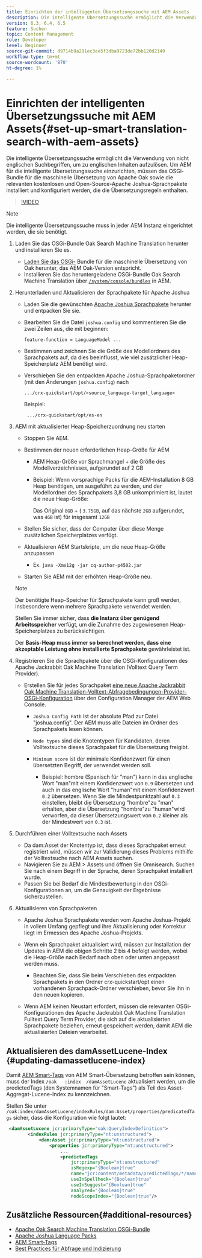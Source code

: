 ```yaml
---
title: Einrichten der intelligenten Übersetzungssuche mit AEM Assets
description: Die intelligente Übersetzungssuche ermöglicht die Verwendung von nicht englischen Suchbegriffen, um zu englischen Inhalten aufzulösen. Um AEM für die intelligente Übersetzungssuche einzurichten, müssen das OSGi-Bundle für die maschinelle Übersetzung von Apache Oak sowie die relevanten kostenlosen und Open-Source-Apache Joshua-Sprachpakete installiert und konfiguriert werden, die die Übersetzungsregeln enthalten.
version: 6.3, 6.4, 6.5
feature: Suchen
topic: Content Management
role: Developer
level: Beginner
source-git-commit: d9714b9a291ec3ee5f3dba9723de72bb120d2149
workflow-type: tm+mt
source-wordcount: '870'
ht-degree: 1%

---
```



# Einrichten der intelligenten Übersetzungssuche mit AEM Assets{#set-up-smart-translation-search-with-aem-assets}

Die intelligente Übersetzungssuche ermöglicht die Verwendung von nicht englischen Suchbegriffen, um zu englischen Inhalten aufzulösen. Um AEM für die intelligente Übersetzungssuche einzurichten, müssen das OSGi-Bundle für die maschinelle Übersetzung von Apache Oak sowie die relevanten kostenlosen und Open-Source-Apache Joshua-Sprachpakete installiert und konfiguriert werden, die die Übersetzungsregeln enthalten.

>[!VIDEO](https://video.tv.adobe.com/v/21291/?quality=9&learn=on)

>[!NOTE]
>
>Die intelligente Übersetzungssuche muss in jeder AEM Instanz eingerichtet werden, die sie benötigt.

1. Laden Sie das OSGi-Bundle Oak Search Machine Translation herunter und installieren Sie es.
   * [Laden Sie das OSGi-](https://search.maven.org/#search%7Cgav%7C1%7Cg%3A%22org.apache.jackrabbit%22%20AND%20a%3A%22oak-search-mt%22) Bundle für die maschinelle Übersetzung von Oak herunter, das AEM Oak-Version entspricht.
   * Installieren Sie das heruntergeladene OSGi-Bundle Oak Search Machine Translation über [ `/system/console/bundles`](http://localhost:4502/system/console/bundles) in AEM.

2. Herunterladen und Aktualisieren der Sprachpakete für Apache Joshua
   * Laden Sie die gewünschten [Apache Joshua Sprachpakete](https://cwiki.apache.org/confluence/display/JOSHUA/Language+Packs) herunter und entpacken Sie sie.
   * Bearbeiten Sie die Datei `joshua.config` und kommentieren Sie die zwei Zeilen aus, die mit beginnen:

      ```
      feature-function = LanguageModel ...
      ```

   * Bestimmen und zeichnen Sie die Größe des Modellordners des Sprachpakets auf, da dies beeinflusst, wie viel zusätzlicher Heap-Speicherplatz AEM benötigt wird.
   * Verschieben Sie den entpackten Apache Joshua-Sprachpaketordner (mit den Änderungen `joshua.config`) nach

      ```
      .../crx-quickstart/opt/<source_language-target_language>
      ```

      Beispiel:

      ```
       .../crx-quickstart/opt/es-en
      ```

3. AEM mit aktualisierter Heap-Speicherzuordnung neu starten
   * Stoppen Sie AEM.
   * Bestimmen der neuen erforderlichen Heap-Größe für AEM

      * AEM Heap-Größe vor Sprachmangel + die Größe des Modellverzeichnisses, aufgerundet auf 2 GB
      * Beispiel: Wenn vorsprachige Packs für die AEM-Installation 8 GB Heap benötigen, um ausgeführt zu werden, und der Modellordner des Sprachpakets 3,8 GB unkomprimiert ist, lautet die neue Heap-Größe:

         Das Original `8GB` + ( `3.75GB`, auf das nächste `2GB` aufgerundet, was `4GB` ist) für insgesamt `12GB`
   * Stellen Sie sicher, dass der Computer über diese Menge zusätzlichen Speicherplatzes verfügt.
   * Aktualisieren AEM Startskripte, um die neue Heap-Größe anzupassen

      * Ex. `java -Xmx12g -jar cq-author-p4502.jar`
   * Starten Sie AEM mit der erhöhten Heap-Größe neu.

   >[!NOTE]
   >
   >Der benötigte Heap-Speicher für Sprachpakete kann groß werden, insbesondere wenn mehrere Sprachpakete verwendet werden.
   >
   >
   >Stellen Sie immer sicher, dass **die Instanz über genügend Arbeitsspeicher** verfügt, um die Zunahme des zugewiesenen Heap-Speicherplatzes zu berücksichtigen.
   >
   >
   >Der **Basis-Heap muss immer so berechnet werden, dass eine akzeptable Leistung ohne installierte Sprachpakete** gewährleistet ist.

4. Registrieren Sie die Sprachpakete über die OSGi-Konfigurationen des Apache Jackrabbit Oak Machine Translation (Volltext Query Term Provider).

   * Erstellen Sie für jedes Sprachpaket [eine neue Apache Jackrabbit Oak Machine Translation-Volltext-Abfragebedingungen-Provider-OSGi-Konfiguration](http://localhost:4502/system/console/configMgr/org.apache.jackrabbit.oak.plugins.index.mt.MTFulltextQueryTermsProviderFactory) über den Configuration Manager der AEM Web Console.

      * `Joshua Config Path` ist der absolute Pfad zur Datei &quot;joshua.config&quot;. Der AEM muss alle Dateien im Ordner des Sprachpakets lesen können.
      * `Node types` sind die Knotentypen für Kandidaten, deren Volltextsuche dieses Sprachpaket für die Übersetzung freigibt.
      * `Minimum score` ist der minimale Konfidenzwert für einen übersetzten Begriff, der verwendet werden soll.

         * Beispiel: hombre (Spanisch für &quot;man&quot;) kann in das englische Wort &quot;man&quot;mit einem Konfidenzwert von `0.9` übersetzen und auch in das englische Wort &quot;human&quot;mit einem Konfidenzwert `0.2` übersetzen. Wenn Sie die Mindestpunktzahl auf `0.3` einstellen, bleibt die Übersetzung &quot;hombre&quot;zu &quot;man&quot; erhalten, aber die Übersetzung &quot;hombre&quot;zu &quot;human&quot;wird verworfen, da dieser Übersetzungswert von `0.2` kleiner als der Mindestwert von `0.3` ist.

5. Durchführen einer Volltextsuche nach Assets
   * Da dam:Asset der Knotentyp ist, dass dieses Sprachpaket erneut registriert wird, müssen wir zur Validierung dieses Problems mithilfe der Volltextsuche nach AEM Assets suchen.
   * Navigieren Sie zu AEM > Assets und öffnen Sie Omnisearch. Suchen Sie nach einem Begriff in der Sprache, deren Sprachpaket installiert wurde.
   * Passen Sie bei Bedarf die Mindestbewertung in den OSGi-Konfigurationen an, um die Genauigkeit der Ergebnisse sicherzustellen.

6. Aktualisieren von Sprachpaketen
   * Apache Joshua Sprachpakete werden vom Apache Joshua-Projekt in vollem Umfang gepflegt und ihre Aktualisierung oder Korrektur liegt im Ermessen des Apache Joshua-Projekts.
   * Wenn ein Sprachpaket aktualisiert wird, müssen zur Installation der Updates in AEM die obigen Schritte 2 bis 4 befolgt werden, wobei die Heap-Größe nach Bedarf nach oben oder unten angepasst werden muss.

      * Beachten Sie, dass Sie beim Verschieben des entpackten Sprachpakets in den Ordner crx-quickstart/opt einen vorhandenen Sprachpack-Ordner verschieben, bevor Sie ihn in den neuen kopieren.
   * Wenn AEM keinen Neustart erfordert, müssen die relevanten OSGi-Konfigurationen des Apache Jackrabbit Oak Machine Translation Fulltext Query Term Provider, die sich auf die aktualisierten Sprachpakete beziehen, erneut gespeichert werden, damit AEM die aktualisierten Dateien verarbeitet.


## Aktualisieren des damAssetLucene-Index {#updating-damassetlucene-index}

Damit [AEM Smart-Tags](https://helpx.adobe.com/experience-manager/6-3/assets/using/touch-ui-smart-tags.html) von AEM Smart-Übersetzung betroffen sein können, muss der Index `/oak   :index  /damAssetLucene` aktualisiert werden, um die predictedTags (den Systemnamen für &quot;Smart-Tags&quot;) als Teil des Asset-Aggregat-Lucene-Index zu kennzeichnen.

Stellen Sie unter `/oak:index/damAssetLucene/indexRules/dam:Asset/properties/predicatedTags` sicher, dass die Konfiguration wie folgt lautet:

```xml
 <damAssetLucene jcr:primaryType="oak:QueryIndexDefinition">
        <indexRules jcr:primaryType="nt:unstructured">
            <dam:Asset jcr:primaryType="nt:unstructured">
                <properties jcr:primaryType="nt:unstructured">
                    ...
                    <predictedTags
                        jcr:primaryType="nt:unstructured"
                        isRegexp="{Boolean}true"
                        name="jcr:content/metadata/predictedTags/*/name"
                        useInSpellheck="{Boolean}true"
                        useInSuggest="{Boolean}true"
                        analyzed="{Boolean}true"
                        nodeScopeIndex="{Boolean}true"/>
```

## Zusätzliche Ressourcen{#additional-resources}

* [Apache Oak Search Machine Translation OSGi-Bundle](https://search.maven.org/#search%7Cgav%7C1%7Cg%3A%22org.apache.jackrabbit%22%20AND%20a%3A%22oak-search-mt%22)
* [Apache Joshua Language Packs](https://cwiki.apache.org/confluence/display/JOSHUA/Language+Packs)
* [AEM Smart-Tags](https://helpx.adobe.com/experience-manager/6-3/assets/using/touch-ui-smart-tags.html)
* [Best Practices für Abfrage und Indizierung](https://helpx.adobe.com/experience-manager/6-5/sites/deploying/using/best-practices-for-queries-and-indexing.html)